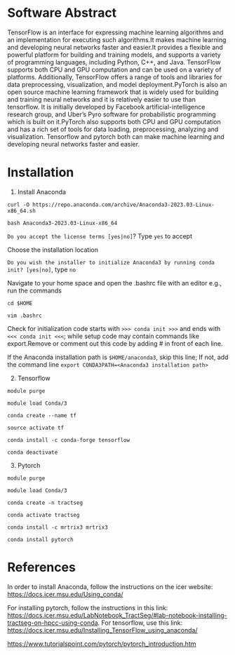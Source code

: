 # Software Abstract

TensorFlow is an interface for expressing machine learning algorithms and an implementation for executing such algorithms.It makes machine learning and developing neural networks faster and easier.It provides a flexible and powerful platform for building and training models, and supports a variety of programming languages, including Python, C++, and Java. TensorFlow supports both CPU and GPU computation and can be used on a variety of platforms. Additionally, TensorFlow offers a range of tools and libraries for data preprocessing, visualization, and model deployment.PyTorch is also an open source machine learning framework that is widely used for building and training neural networks and it is relatively easier to use than tensorflow. It is initially developed by Facebook artificial-intelligence research group, and Uber’s Pyro software for probabilistic programming which is built on it.PyTorch also supports both CPU and GPU computation and has a rich set of tools for data loading, preprocessing, analyzing and visualization. Tensorflow and pytorch both can make machine learning and developing neural networks faster and easier. 

# Installation
1. Install Anaconda

```curl -O https://repo.anaconda.com/archive/Anaconda3-2023.03-Linux-x86_64.sh```

```bash Anaconda3-2023.03-Linux-x86_64```

```Do you accept the license terms [yes|no]```? Type ```yes``` to accept

Choose the installation location

```Do you wish the installer to initialize Anaconda3 by running conda init? [yes|no]```, type ```no```

Navigate to your home space and open the .bashrc file with an editor e.g., run the commands

```cd $HOME```

```vim .bashrc```

Check for initialization code starts with ```>>> conda init >>>``` and ends with ```<<< conda init <<<```; while setup code may contain commands like export.Remove or comment out this code by adding # in front of each line.

If the Anaconda installation path is ```$HOME/anaconda3```, skip this line; If not, add the command line ```export CONDA3PATH=<Anaconda3 installation path>```

2. Tensorflow

```module purge```

```module load Conda/3```

```conda create --name tf```

```source activate tf```

```conda install -c conda-forge tensorflow```

```conda deactivate```

3. Pytorch

```module purge```

```module load Conda/3```

```conda create -n tractseg```

```conda activate tractseg```

```conda install -c mrtrix3 mrtrix3```

```conda install pytorch```


# References
In order to install Anaconda, follow the instructions on the icer website: https://docs.icer.msu.edu/Using_conda/

For installing pytorch, follow the instructions in this link: https://docs.icer.msu.edu/LabNotebook_TractSeg/#lab-notebook-installing-tractseg-on-hpcc-using-conda. For tensorflow, use this link: https://docs.icer.msu.edu/Installing_TensorFlow_using_anaconda/

https://www.tutorialspoint.com/pytorch/pytorch_introduction.htm
